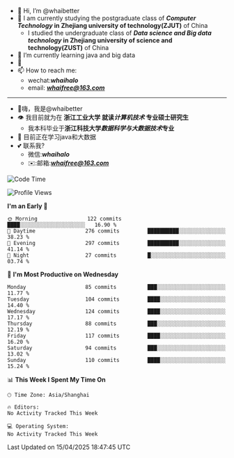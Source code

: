 - 👋 Hi, I’m @whaibetter
- 👀 I am currently studying the postgraduate class of ***Computer Technology* in Zhejiang university of technology(ZJUT)** of China
  -  I studied the undergraduate class of ***Data science and Big data technology* in Zhejiang university of science and technology(ZUST)** of China
- 🌱 I’m currently learning java and big data
- 💞️ 
- 📫 How to reach me: 
  - wechat:***whaihalo***
  - email: ***whaifree@163.com***
 ------------------------
- 👋嗨，我是@whaibetter
- 👁 我目前就为在 **浙江工业大学 就读*计算机技术* 专业硕士研究生**
  - 我本科毕业于**浙江科技大学*数据科学与大数据技术*专业**
- 🌴 目前正在学习java和大数据
- 💕 联系我?
  - 微信:***whaihalo***
  - ✉️:邮箱:***whaifree@163.com***

<!--START_SECTION:waka-->
![Code Time](http://img.shields.io/badge/Code%20Time-668%20hrs%204%20mins-blue)

![Profile Views](http://img.shields.io/badge/Profile%20Views-0-blue)

**I'm an Early 🐤** 

```text
🌞 Morning                122 commits         ████░░░░░░░░░░░░░░░░░░░░░   16.90 % 
🌆 Daytime                276 commits         ██████████░░░░░░░░░░░░░░░   38.23 % 
🌃 Evening                297 commits         ██████████░░░░░░░░░░░░░░░   41.14 % 
🌙 Night                  27 commits          █░░░░░░░░░░░░░░░░░░░░░░░░   03.74 % 
```
📅 **I'm Most Productive on Wednesday** 

```text
Monday                   85 commits          ███░░░░░░░░░░░░░░░░░░░░░░   11.77 % 
Tuesday                  104 commits         ████░░░░░░░░░░░░░░░░░░░░░   14.40 % 
Wednesday                124 commits         ████░░░░░░░░░░░░░░░░░░░░░   17.17 % 
Thursday                 88 commits          ███░░░░░░░░░░░░░░░░░░░░░░   12.19 % 
Friday                   117 commits         ████░░░░░░░░░░░░░░░░░░░░░   16.20 % 
Saturday                 94 commits          ███░░░░░░░░░░░░░░░░░░░░░░   13.02 % 
Sunday                   110 commits         ████░░░░░░░░░░░░░░░░░░░░░   15.24 % 
```


📊 **This Week I Spent My Time On** 

```text
🕑︎ Time Zone: Asia/Shanghai

🔥 Editors: 
No Activity Tracked This Week

💻 Operating System: 
No Activity Tracked This Week
```


 Last Updated on 15/04/2025 18:47:45 UTC
<!--END_SECTION:waka-->
